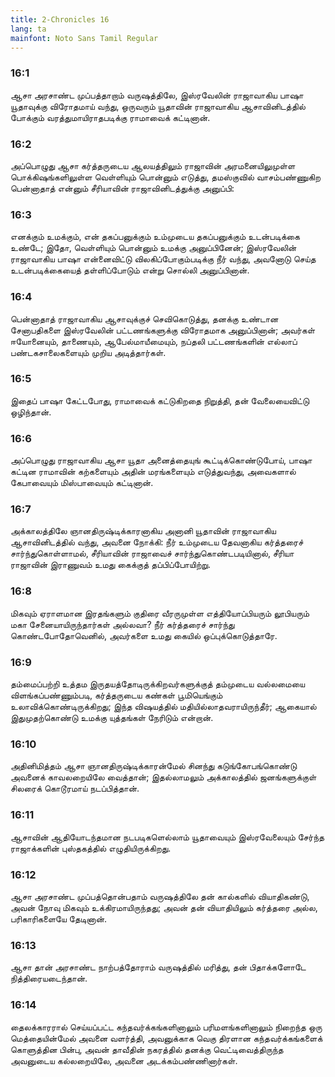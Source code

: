 ```yaml
---
title: 2-Chronicles 16
lang: ta
mainfont: Noto Sans Tamil Regular
---
```


###  16:1

ஆசா அரசாண்ட முப்பத்தாறாம் வருஷத்திலே, இஸ்ரவேலின் ராஜாவாகிய பாஷா யூதாவுக்கு விரோதமாய் வந்து, ஒருவரும் யூதாவின் ராஜாவாகிய ஆசாவினிடத்தில் போக்கும் வரத்துமாயிராதபடிக்கு ராமாவைக் கட்டினான்.

###  16:2

அப்பொழுது ஆசா கர்த்தருடைய ஆலயத்திலும் ராஜாவின் அரமனையிலுமுள்ள பொக்கிஷங்களிலுள்ள வெள்ளியும் பொன்னும் எடுத்து, தமஸ்குவில் வாசம்பண்ணுகிற பென்னாதாத் என்னும் சீரியாவின் ராஜாவினிடத்துக்கு அனுப்பி:

###  16:3

எனக்கும் உமக்கும், என் தகப்பனுக்கும் உம்முடைய தகப்பனுக்கும் உடன்படிக்கை உண்டே; இதோ, வெள்ளியும் பொன்னும் உமக்கு அனுப்பினேன்; இஸ்ரவேலின் ராஜாவாகிய பாஷா என்னைவிட்டு விலகிப்போகும்படிக்கு நீர் வந்து, அவனோடு செய்த உடன்படிக்கையைத் தள்ளிப்போடும் என்று சொல்லி அனுப்பினான்.

###  16:4

பென்னாதாத் ராஜாவாகிய ஆசாவுக்குச் செவிகொடுத்து, தனக்கு உண்டான சேனாபதிகளை இஸ்ரவேலின் பட்டணங்களுக்கு விரோதமாக அனுப்பினான்; அவர்கள் ஈயோனையும், தாணையும், ஆபேல்மாயீமையும், நப்தலி பட்டணங்களின் எல்லாப் பண்டகசாலைகளையும் முறிய அடித்தார்கள்.

###  16:5

இதைப் பாஷா கேட்டபோது, ராமாவைக் கட்டுகிறதை நிறுத்தி, தன் வேலையைவிட்டு ஒழிந்தான்.

###  16:6

அப்பொழுது ராஜாவாகிய ஆசா யூதா அனைத்தையுங் கூட்டிக்கொண்டுபோய், பாஷா கட்டின ராமாவின் கற்களையும் அதின் மரங்களையும் எடுத்துவந்து, அவைகளால் கேபாவையும் மிஸ்பாவையும் கட்டினான்.

###  16:7

அக்காலத்திலே ஞானதிருஷ்டிக்காரனாகிய அனானி யூதாவின் ராஜாவாகிய ஆசாவினிடத்தில் வந்து, அவனை நோக்கி: நீர் உம்முடைய தேவனாகிய கர்த்தரைச் சார்ந்துகொள்ளாமல், சீரியாவின் ராஜாவைச் சார்ந்துகொண்டபடியினால், சீரியா ராஜாவின் இராணுவம் உமது கைக்குத் தப்பிப்போயிற்று.

###  16:8

மிகவும் ஏராளமான இரதங்களும் குதிரை வீரருமுள்ள எத்தியோப்பியரும் லூபியரும் மகா சேனையாயிருந்தார்கள் அல்லவா? நீர் கர்த்தரைச் சார்ந்து கொண்டபோதோவெனில், அவர்களை உமது கையில் ஒப்புக்கொடுத்தாரே.

###  16:9

தம்மைப்பற்றி உத்தம இருதயத்தோடிருக்கிறவர்களுக்குத் தம்முடைய வல்லமையை விளங்கப்பண்ணும்படி, கர்த்தருடைய கண்கள் பூமியெங்கும் உலாவிக்கொண்டிருக்கிறது; இந்த விஷயத்தில் மதியில்லாதவராயிருந்தீர்; ஆகையால் இதுமுதற்கொண்டு உமக்கு யுத்தங்கள் நேரிடும் என்றான்.

###  16:10

அதினிமித்தம் ஆசா ஞானதிருஷ்டிக்காரன்மேல் சினந்து கடுங்கோபங்கொண்டு அவனைக் காவலறையிலே வைத்தான்; இதல்லாமலும் அக்காலத்தில் ஜனங்களுக்குள் சிலரைக் கொடூரமாய் நடப்பித்தான்.

###  16:11

ஆசாவின் ஆதியோடந்தமான நடபடிகளெல்லாம் யூதாவையும் இஸ்ரவேலையும் சேர்ந்த ராஜாக்களின் புஸ்தகத்தில் எழுதியிருக்கிறது.

###  16:12

ஆசா அரசாண்ட முப்பத்தொன்பதாம் வருஷத்திலே தன் கால்களில் வியாதிகண்டு, அவன் நோவு மிகவும் உக்கிரமாயிருந்தது; அவன் தன் வியாதியிலும் கர்த்தரை அல்ல, பரிகாரிகளையே தேடினான்.

###  16:13

ஆசா தான் அரசாண்ட நாற்பத்தோராம் வருஷத்தில் மரித்து, தன் பிதாக்களோடே நித்திரையடைந்தான்.

###  16:14

தைலக்காரரால் செய்யப்பட்ட கந்தவர்க்கங்களினாலும் பரிமளங்களினாலும் நிறைந்த ஒரு மெத்தையின்மேல் அவனை வளர்த்தி, அவனுக்காக வெகு திரளான கந்தவர்க்கங்களைக் கொளுத்தின பின்பு, அவன் தாவீதின் நகரத்தில் தனக்கு வெட்டிவைத்திருந்த அவனுடைய கல்லறையிலே, அவனை அடக்கம்பண்ணினார்கள்.


